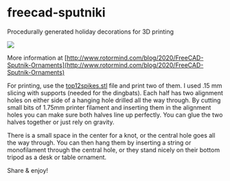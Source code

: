 # freecad-sputniki
Procedurally generated holiday decorations for 3D printing

![](sputniki-ornaments.gif)

More information at [http://www.rotormind.com/blog/2020/FreeCAD-Sputnik-Ornaments](http://www.rotormind.com/blog/2020/FreeCAD-Sputnik-Ornaments)

For printing, use the
[top12spikes.stl](https://github.com/headrotor/freecad-sputniki/blob/main/top12spikes.stl)
file and print two of them. I used .15 mm slicing with supports
(needed for the dingbats). Each half has two alignment holes on either side of a hanging hole
drilled all the way through. By cutting small bits of 1.75mm printer
filament and inserting them in the alignment holes you can make sure
both halves line up perfectly. You can glue the two halves together or
just rely on gravity.

There is a small space in the center for a knot, or the central hole
goes all the way through. You can then hang them by inserting a string
or monofilament through the central hole, or they stand nicely on
their bottom tripod as a desk or table ornament.


Share & enjoy!
